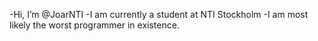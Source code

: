 -Hi, I’m @JoarNTI
-I am currently a student at NTI Stockholm
-I am most likely the worst programmer in existence.

<!---
JoarNTI/JoarNTI is a ✨ special ✨ repository because its `README.md` (this file) appears on your GitHub profile.
You can click the Preview link to take a look at your changes.
--->
